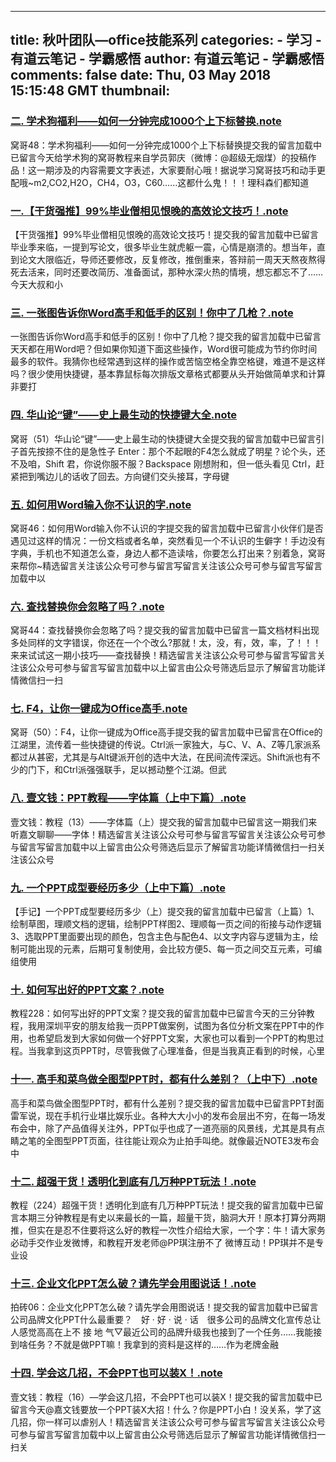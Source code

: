 
---
title: 秋叶团队—office技能系列
categories: 
    - 学习
    - 有道云笔记 - 学霸感悟
author: 有道云笔记 - 学霸感悟
comments: false
date: Thu, 03 May 2018 15:15:48 GMT
thumbnail: 
---

<div>   
<h3><a href="http://note.youdao.com/publicshare?id=d8fb12059aa9bf69a7971cce08e25cf2#/C50062F0DAC64E619F307588413264C5">二. 学术狗福利——如何一分钟完成1000个上下标替换.note</a></h3><p>窝哥48：学术狗福利——如何一分钟完成1000个上下标替换提交我的留言加载中已留言今天给学术狗的窝哥教程来自学员郭庆（微博：@超级无烟煤）的投稿作品！这一期涉及的内容需要文字表述，大家要耐心哦！据说学习窝哥技巧和动手更配哦~m2,CO2,H2O，CH4，O3，C60……这都什么鬼！！！理科森们都知道</p><h3><a href="http://note.youdao.com/publicshare?id=d8fb12059aa9bf69a7971cce08e25cf2#/172A4C602B854655B34CC9AD3F8C9810">一.【干货强推】99%毕业僧相见恨晚的高效论文技巧！.note</a></h3><p>【干货强推】99%毕业僧相见恨晚的高效论文技巧！提交我的留言加载中已留言毕业季来临，一提到写论文，很多毕业生就虎躯一震，心情是崩溃的。想当年，直到论文大限临近，导师还要修改，反复修改，推倒重来，答辩前一周天天熬夜熬得死去活来，同时还要改简历、准备面试，那种水深火热的情境，想忘都忘不了……今天大叔和小</p><h3><a href="http://note.youdao.com/publicshare?id=d8fb12059aa9bf69a7971cce08e25cf2#/397DDEA4139E4F4CB800F15DE22A06C1">三. 一张图告诉你Word高手和低手的区别！你中了几枪？.note</a></h3><p>一张图告诉你Word高手和低手的区别！你中了几枪？提交我的留言加载中已留言天天都在用Word吧？但如果你知道下面这些操作，Word很可能成为节约你时间最多的软件。我猜你也经常遇到这样的操作或苦恼空格全靠空格键，难道不是这样吗？很少使用快捷键，基本靠鼠标每次排版文章格式都要从头开始做简单求和计算非要打</p><h3><a href="http://note.youdao.com/publicshare?id=d8fb12059aa9bf69a7971cce08e25cf2#/6A1FD265121541C6BA2FF42164619432">四. 华山论“键”——史上最生动的快捷键大全.note</a></h3><p>窝哥（51）华山论“键”——史上最生动的快捷键大全提交我的留言加载中已留言引子首先按捺不住的是急性子 Enter：那个不起眼的F4怎么就成了明星？论个头，还不及咱，Shift 君，你说你服不服？Backspace 刚想附和，但一低头看见 Ctrl，赶紧把到嘴边儿的话收了回去。方向键们交头接耳，字母键</p><h3><a href="http://note.youdao.com/publicshare?id=d8fb12059aa9bf69a7971cce08e25cf2#/414A7073F9C649E9AB8CA33AE520C445">五. 如何用Word输入你不认识的字.note</a></h3><p>窝哥46：如何用Word输入你不认识的字提交我的留言加载中已留言小伙伴们是否遇见过这样的情况：一份文档或者名单，突然看见一个不认识的生僻字！手边没有字典，手机也不知道怎么查，身边人都不造读啥，你要怎么打出来？别着急，窝哥来帮你~精选留言关注该公众号可参与留言写留言关注该公众号可参与留言写留言加载中以</p><h3><a href="http://note.youdao.com/publicshare?id=d8fb12059aa9bf69a7971cce08e25cf2#/5A542378273741F9996F11BB5900D446">六.  查找替换你会忽略了吗？.note</a></h3><p>窝哥44：查找替换你会忽略了吗？提交我的留言加载中已留言一篇文档材料出现多处同样的文字错误，你还在一个个改么?那就！太，没，有，效，率，了！！！来来试试这一期小技巧——查找替换！精选留言关注该公众号可参与留言写留言关注该公众号可参与留言写留言加载中以上留言由公众号筛选后显示了解留言功能详情微信扫一扫</p><h3><a href="http://note.youdao.com/publicshare?id=d8fb12059aa9bf69a7971cce08e25cf2#/429831F897F44D769263062D8501C099">七. F4，让你一键成为Office高手.note</a></h3><p>窝哥（50）：F4，让你一键成为Office高手提交我的留言加载中已留言在Office的江湖里，流传着一些快捷键的传说。Ctrl派一家独大，与C、V、A、Z等几家派系都过从甚密，尤其是与Alt键派开创的选中大法，在民间流传深远。Shift派也有不少的门下，和Ctrl派强强联手，足以撼动整个江湖。但武</p><h3><a href="http://note.youdao.com/publicshare?id=d8fb12059aa9bf69a7971cce08e25cf2#/86AFF731AEAE4F71A3C098957938D521">八. 壹文钱：PPT教程——字体篇（上中下篇）.note</a></h3><p>壹文钱：教程（13）——字体篇（上）提交我的留言加载中已留言这一期我们来听嘉文聊聊——字体！精选留言关注该公众号可参与留言写留言关注该公众号可参与留言写留言加载中以上留言由公众号筛选后显示了解留言功能详情微信扫一扫关注该公众号</p><h3><a href="http://note.youdao.com/publicshare?id=d8fb12059aa9bf69a7971cce08e25cf2#/3217A6BDFC49438CBCB27F3F8D02523E">九. 一个PPT成型要经历多少（上中下篇）.note</a></h3><p>【手记】一个PPT成型要经历多少（上）提交我的留言加载中已留言（上篇）1、绘制草图，理顺文档的逻辑，绘制PPT样图2、理顺每一页之间的衔接与动作逻辑3、选取PPT里面要出现的颜色，包含主色与配色4、以文字内容与逻辑为主，绘制可能出现的元素，后期可复制使用，会比较方便5、每一页之间交互元素，可编组使用</p><h3><a href="http://note.youdao.com/publicshare?id=d8fb12059aa9bf69a7971cce08e25cf2#/9DD1E2CC0F6543E3A7AC15FE862AE22E">十. 如何写出好的PPT文案？.note</a></h3><p>教程228：如何写出好的PPT文案？提交我的留言加载中已留言今天的三分钟教程，我用深圳平安的朋友给我一页PPT做案例，试图为各位分析文案在PPT中的作用，也希望启发到大家如何做一个好PPT文案，大家也可以看到一个PPT的构思过程。当我拿到这页PPT时，尽管我做了心理准备，但是当我真正看到的时候，心里</p><h3><a href="http://note.youdao.com/publicshare?id=d8fb12059aa9bf69a7971cce08e25cf2#/1483EEB335F04B95A48C07393E7011E6">十一. 高手和菜鸟做全图型PPT时，都有什么差别？（上中下）.note</a></h3><p>高手和菜鸟做全图型PPT时，都有什么差别？提交我的留言加载中已留言PPT封面雷军说，现在手机行业堪比娱乐业。各种大大小小的发布会层出不穷，在每一场发布会中，除了产品值得关注外，PPT似乎也成了一道亮丽的风景线，尤其是具有点睛之笔的全图型PPT页面，往往能让观众为止拍手叫绝。就像最近NOTE3发布会中</p><h3><a href="http://note.youdao.com/publicshare?id=d8fb12059aa9bf69a7971cce08e25cf2#/E927C0EB486643AFBEED7C5E35B61780">十二. 超强干货！透明化到底有几万种PPT玩法！.note</a></h3><p>教程（224）超强干货！透明化到底有几万种PPT玩法！提交我的留言加载中已留言本期三分钟教程是有史以来最长的一篇，超量干货，脑洞大开！原本打算分两期推，但实在是忍不住要将这么好的教程一次性介绍给大家，一个字：牛！请大家务必动手交作业发微博，和教程开发老师@PP琪注册不了 微博互动！PP琪并不是专业设</p><h3><a href="http://note.youdao.com/publicshare?id=d8fb12059aa9bf69a7971cce08e25cf2#/A261EBBF21F448D291D4943E9C20F12A">十三. 企业文化PPT怎么破？请先学会用图说话！.note</a></h3><p>拍砖06：企业文化PPT怎么破？请先学会用图说话！提交我的留言加载中已留言公司品牌文化PPT什么最重要？　好 · 好 · 说 · 话　很多公司的品牌文化宣传总让人感觉高高在上不 接 地 气▽最近公司的品牌升级我也接到了一个任务……我能接到啥任务？不就是做PPT嘛！我拿到的资料是这样的……作为老牌金融</p><h3><a href="http://note.youdao.com/publicshare?id=d8fb12059aa9bf69a7971cce08e25cf2#/DD2A1528FE3744DAA64A200BFE3B4D26">十四. 学会这几招，不会PPT也可以装X！.note</a></h3><p>壹文钱：教程（16）—学会这几招，不会PPT也可以装X！提交我的留言加载中已留言今天@嘉文钱要放一个PPT装X大招！什么？你是PPT小白！没关系，学了这几招，你一样可以虐别人！精选留言关注该公众号可参与留言写留言关注该公众号可参与留言写留言加载中以上留言由公众号筛选后显示了解留言功能详情微信扫一扫关</p>  
</div>
            